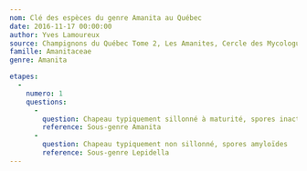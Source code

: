 ```yaml
---
nom: Clé des espèces du genre Amanita au Québec
date: 2016-11-17 00:00:00
author: Yves Lamoureux
source: Champignons du Québec Tome 2, Les Amanites, Cercle des Mycologues de Montréal, 2006, 109 p. + 52 figures
famille: Amanitaceae
genre: Amanita

etapes:
  -
    numero: 1
    questions:
      -
        question: Chapeau typiquement sillonné à maturité, spores inactives dans le melzer
        reference: Sous-genre Amanita
      -
        question: Chapeau typiquement non sillonné, spores amyloïdes
        reference: Sous-genre Lepidella
---
```

